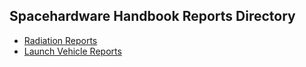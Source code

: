 ## Spacehardware Handbook Reports Directory

- [Radiation Reports](radiation/readme.md)
- [Launch Vehicle Reports](launch/readme.md)
